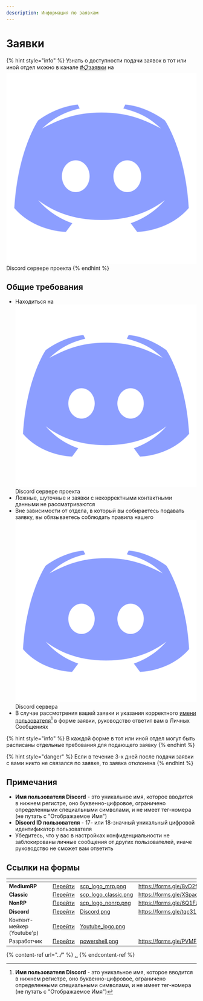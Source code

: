 ```yaml
---
description: Информация по заявкам
---
```


# Заявки

{% hint style="info" %}
Узнать о доступности подачи заявок в тот или иной отдел можно в канале [#📋заявки](https://discord.com/channels/468338494624890881/748978788783620137) на <img src="../.gitbook/assets/Discord.png" alt="" data-size="line"> Discord сервере проекта
{% endhint %}

## Общие требования

* Находиться на <img src="../.gitbook/assets/Discord.png" alt="" data-size="line"> Discord сервере проекта
* Ложные, шуточные и заявки с некорректными контактными данными не рассматриваются
* Вне зависимости от отдела, в который вы собираетесь подавать заявку, вы обязываетесь соблюдать правила нашего <img src="../.gitbook/assets/Discord.png" alt="" data-size="line"> Discord сервера
* В случае рассмотрения вашей заявки и указания корректного [имени пользователя](#user-content-fn-1)[^1] в форме заявки, руководство ответит вам в Личных Сообщениях

{% hint style="info" %}
В каждой форме в тот или иной отдел могут быть расписаны отдельные требования для подающего заявку
{% endhint %}

{% hint style="danger" %}
Если в течение 3-х дней после подачи заявки с вами никто не связался по заявке, то заявка отклонена
{% endhint %}

## Примечания

* **Имя пользователя Discord** - это уникальное имя, которое вводится в нижнем регистре, оно буквенно-цифровое, ограничено определенными специальными символами, и не имеет тег-номера (не путать с "Отображаемое Имя")
* **Discord ID пользователя** - 17- или 18-значный уникальный цифровой идентификатор пользователя
* Убедитесь, что у вас в настройках конфиденциальности не заблокированы личные сообщения от других пользователей, иначе руководство не сможет вам ответить

## Ссылки на формы

<table data-view="cards"><thead><tr><th></th><th></th><th></th><th data-hidden data-card-cover data-type="files"></th><th data-hidden data-card-target data-type="content-ref"></th></tr></thead><tbody><tr><td><strong>MediumRP</strong></td><td></td><td><a href="https://forms.gle/8vD2faSub4sSYkBE7">Перейти</a></td><td><a href="../.gitbook/assets/scp_logo_mrp.png">scp_logo_mrp.png</a></td><td><a href="https://forms.gle/8vD2faSub4sSYkBE7">https://forms.gle/8vD2faSub4sSYkBE7</a></td></tr><tr><td><strong>Classic</strong></td><td></td><td><a href="https://forms.gle/XSpaddDZeXhGf9e27">Перейти</a></td><td><a href="../.gitbook/assets/scp_logo_classic.png">scp_logo_classic.png</a></td><td><a href="https://forms.gle/XSpaddDZeXhGf9e27">https://forms.gle/XSpaddDZeXhGf9e27</a></td></tr><tr><td><strong>NonRP</strong></td><td></td><td><a href="https://forms.gle/6Q1FzH4Pq6yRetqv7">Перейти</a></td><td><a href="../.gitbook/assets/scp_logo_nonrp.png">scp_logo_nonrp.png</a></td><td><a href="https://forms.gle/6Q1FzH4Pq6yRetqv7">https://forms.gle/6Q1FzH4Pq6yRetqv7</a></td></tr><tr><td><strong>Discord</strong></td><td></td><td><a href="https://forms.gle/tqc31xRN8pj7PxFy9">Перейти</a></td><td><a href="../.gitbook/assets/Discord.png">Discord.png</a></td><td><a href="https://forms.gle/tqc31xRN8pj7PxFy9">https://forms.gle/tqc31xRN8pj7PxFy9</a></td></tr><tr><td>Контент-мейкер (Youtube'р)</td><td></td><td><a href="https://forms.gle/96LEuJXkAU81GFBw7">Перейти</a></td><td><a href="../.gitbook/assets/Youtube_logo.png">Youtube_logo.png</a></td><td></td></tr><tr><td>Разработчик</td><td></td><td><a href="https://forms.gle/PVMFQ4yRKBa8o2J88">Перейти</a></td><td><a href="../.gitbook/assets/powershell.png">powershell.png</a></td><td><a href="https://forms.gle/PVMFQ4yRKBa8o2J88">https://forms.gle/PVMFQ4yRKBa8o2J88</a></td></tr></tbody></table>

{% content-ref url="../" %}
[..](../)
{% endcontent-ref %}

[^1]: **Имя пользователя Discord** - это уникальное имя, которое вводится в нижнем регистре, оно буквенно-цифровое, ограничено определенными специальными символами, и не имеет тег-номера (не путать с "Отображаемое Имя")
